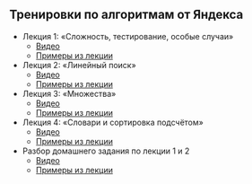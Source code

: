 ## Тренировки по алгоритмам от Яндекса
- Лекция 1: «Сложность, тестирование, особые случаи»
  - [Видео](https://www.youtube.com/watch?v=QLhqYNsPIVo)
  - [Примеры из лекции](./lecture_01_complexity_testing_corner_cases/)
- Лекция 2: «Линейный поиск»
  - [Видео](https://www.youtube.com/watch?v=SKwB41FrGgU)
  - [Примеры из лекции](./lecture_02_linear_search/)
- Лекция 3: «Множества»
  - [Видео](https://www.youtube.com/watch?v=PUpmV2ieIHA)
  - [Примеры из лекции](./lecture_03_set_hashtable/)
- Лекция 4: «Словари и сортировка подсчётом»
  - [Видео](https://www.youtube.com/watch?v=Nb5mW1yWVSs)
  - [Примеры из лекции](./lecture_04_dictionary_count_sort/)
- Разбор домашнего задания по лекции 1 и 2
  - [Видео](https://www.youtube.com/watch?v=mdJdB7On4AM)
  - [Примеры из лекции](./lecture_05_homework_1_2_review/)